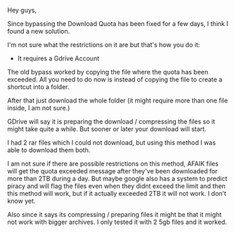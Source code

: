 Hey guys,

Since bypassing the Download Quota has been fixed for a few days, I think I found a new solution.

I'm not sure what the restrictions on it are but that's how you do it:

- It requires a Gdrive Account

The old bypass worked by copying the file where the quota has been exceeded.
All you need to do now is instead of copying the file to create a shortcut into a folder.

After that just download the whole folder (it might require more than one file inside, I am not sure.)



GDrive will say it is preparing the download / compressing the files so it might take quite a while. But sooner or later your download will start.



I had 2 rar files which I could not download, but using this method I was able to download them both.



I am not sure if there are possible restrictions on this method, AFAIK files will get the quota exceeded message after they've been downloaded for more than 2TB during a day. But maybe google also has a system to predict piracy and will flag the files even when they didnt exceed the limit and then this method will work, but if it actually exceeded 2TB it will not work. I don't know yet.



Also since it says its compressing / preparing files it might be that it might not work with bigger archives. I only tested it with 2 5gb files and it worked.
